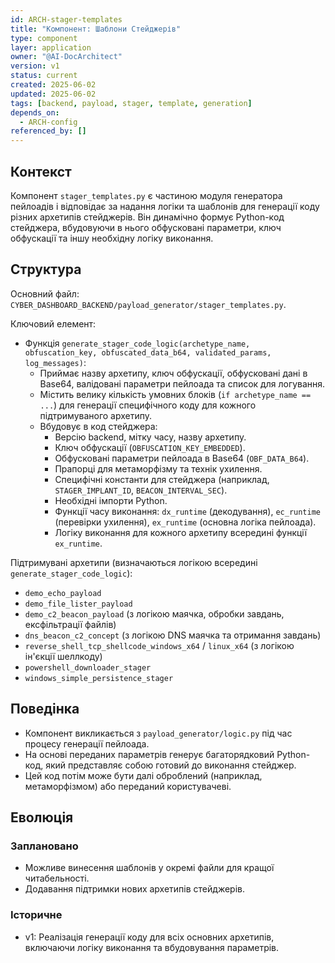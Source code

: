 ```yaml
---
id: ARCH-stager-templates
title: "Компонент: Шаблони Стейджерів"
type: component
layer: application
owner: "@AI-DocArchitect"
version: v1
status: current
created: 2025-06-02
updated: 2025-06-02
tags: [backend, payload, stager, template, generation]
depends_on:
  - ARCH-config
referenced_by: []
---
```

## Контекст
Компонент `stager_templates.py` є частиною модуля генератора пейлоадів і відповідає за надання логіки та шаблонів для генерації коду різних архетипів стейджерів. Він динамічно формує Python-код стейджера, вбудовуючи в нього обфусковані параметри, ключ обфускації та іншу необхідну логіку виконання.

## Структура
Основний файл: `CYBER_DASHBOARD_BACKEND/payload_generator/stager_templates.py`.

Ключовий елемент:
- Функція `generate_stager_code_logic(archetype_name, obfuscation_key, obfuscated_data_b64, validated_params, log_messages)`:
    - Приймає назву архетипу, ключ обфускації, обфусковані дані в Base64, валідовані параметри пейлоада та список для логування.
    - Містить велику кількість умовних блоків (`if archetype_name == ...`) для генерації специфічного коду для кожного підтримуваного архетипу.
    - Вбудовує в код стейджера:
        - Версію backend, мітку часу, назву архетипу.
        - Ключ обфускації (`OBFUSCATION_KEY_EMBEDDED`).
        - Обфусковані параметри пейлоада в Base64 (`OBF_DATA_B64`).
        - Прапорці для метаморфізму та технік ухилення.
        - Специфічні константи для стейджера (наприклад, `STAGER_IMPLANT_ID`, `BEACON_INTERVAL_SEC`).
        - Необхідні імпорти Python.
        - Функції часу виконання: `dx_runtime` (декодування), `ec_runtime` (перевірки ухилення), `ex_runtime` (основна логіка пейлоада).
        - Логіку виконання для кожного архетипу всередині функції `ex_runtime`.

Підтримувані архетипи (визначаються логікою всередині `generate_stager_code_logic`):
- `demo_echo_payload`
- `demo_file_lister_payload`
- `demo_c2_beacon_payload` (з логікою маячка, обробки завдань, ексфільтрації файлів)
- `dns_beacon_c2_concept` (з логікою DNS маячка та отримання завдань)
- `reverse_shell_tcp_shellcode_windows_x64` / `linux_x64` (з логікою ін'єкції шеллкоду)
- `powershell_downloader_stager`
- `windows_simple_persistence_stager`

## Поведінка
- Компонент викликається з `payload_generator/logic.py` під час процесу генерації пейлоада.
- На основі переданих параметрів генерує багаторядковий Python-код, який представляє собою готовий до виконання стейджер.
- Цей код потім може бути далі оброблений (наприклад, метаморфізмом) або переданий користувачеві.

## Еволюція
### Заплановано
- Можливе винесення шаблонів у окремі файли для кращої читабельності.
- Додавання підтримки нових архетипів стейджерів.
### Історичне
- v1: Реалізація генерації коду для всіх основних архетипів, включаючи логіку виконання та вбудовування параметрів. 